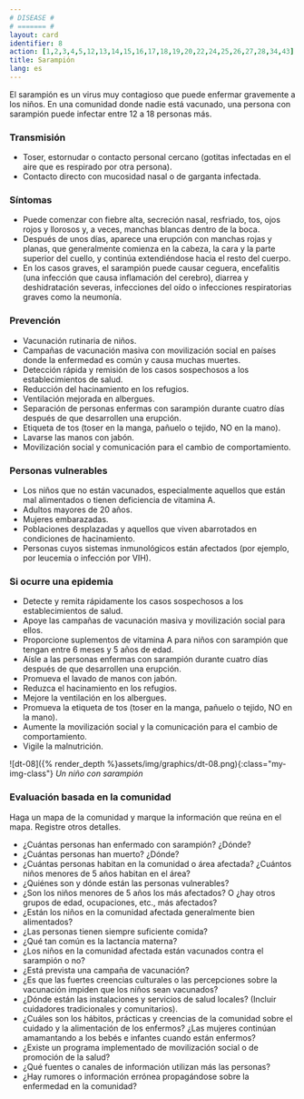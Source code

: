 ```yaml
---
# DISEASE #
# ======= #
layout: card
identifier: 8
action: [1,2,3,4,5,12,13,14,15,16,17,18,19,20,22,24,25,26,27,28,34,43]
title: Sarampión
lang: es
---
```


El sarampión es un virus muy contagioso que puede enfermar gravemente a los niños. En una comunidad donde nadie está vacunado, una persona con sarampión puede infectar entre 12 a 18 personas más.

### Transmisión

- Toser, estornudar o contacto personal cercano (gotitas infectadas en el aire que es respirado por otra persona).
- Contacto directo con mucosidad nasal o de garganta infectada.

### Síntomas

- Puede comenzar con fiebre alta, secreción nasal, resfriado, tos, ojos rojos y llorosos y, a veces, manchas blancas dentro de la boca.
- Después de unos días, aparece una erupción con manchas rojas y planas, que generalmente comienza en la cabeza, la cara y la parte superior del cuello, y continúa extendiéndose hacia el resto del cuerpo.
- En los casos graves, el sarampión puede causar ceguera, encefalitis (una infección que causa inflamación del cerebro), diarrea y deshidratación severas, infecciones del oído o infecciones respiratorias graves como la neumonía.

### Prevención

- Vacunación rutinaria de niños.
- Campañas de vacunación masiva con movilización social en países donde la enfermedad es común y causa muchas muertes.
- Detección rápida y remisión de los casos sospechosos a los establecimientos de salud.
- Reducción del hacinamiento en los refugios.
- Ventilación mejorada en albergues.
- Separación de personas enfermas con sarampión durante cuatro días después de que desarrollen una erupción.
- Etiqueta de tos (toser en la manga, pañuelo o tejido, NO en la mano).
- Lavarse las manos con jabón.
- Movilización social y comunicación para el cambio de comportamiento.

### Personas vulnerables

- Los niños que no están vacunados, especialmente aquellos que están mal alimentados o tienen deficiencia de vitamina A.
- Adultos mayores de 20 años.
- Mujeres embarazadas.
- Poblaciones desplazadas y aquellos que viven abarrotados en condiciones de hacinamiento.
- Personas cuyos sistemas inmunológicos están afectados (por ejemplo, por leucemia o infección por VIH).

### Si ocurre una epidemia

- Detecte y remita rápidamente los casos sospechosos a los establecimientos de salud.
- Apoye las campañas de vacunación masiva y movilización social para ellos.
- Proporcione suplementos de vitamina A para niños con sarampión que tengan entre 6 meses y 5 años de edad.
- Aísle a las personas enfermas con sarampión durante cuatro días después de que desarrollen una erupción.
- Promueva el lavado de manos con jabón.
- Reduzca el hacinamiento en los refugios.
- Mejore la ventilación en los albergues.
- Promueva la etiqueta de tos (toser en la manga, pañuelo o tejido, NO en la mano).
- Aumente la movilización social y la comunicación para el cambio de comportamiento.
- Vigile la malnutrición.

![dt-08]({% render_depth %}assets/img/graphics/dt-08.png){:class="my-img-class"}
*Un niño con sarampión*

### Evaluación basada en la comunidad

Haga un mapa de la comunidad y marque la información que reúna en el mapa. Registre otros detalles.
-  ¿Cuántas personas han enfermado con sarampión? ¿Dónde?
- ¿Cuántas personas han muerto? ¿Dónde?
- ¿Cuántas personas habitan en la comunidad o área afectada? ¿Cuántos niños menores de 5 años habitan en el área?
- ¿Quiénes son y dónde están las personas vulnerables?
- ¿Son los niños menores de 5 años los más afectados? O ¿hay otros grupos de edad, ocupaciones, etc., más afectados?
- ¿Están los niños en la comunidad afectada generalmente bien alimentados?
- ¿Las personas tienen siempre suficiente comida?
- ¿Qué tan común es la lactancia materna?
- ¿Los niños en la comunidad afectada están vacunados contra el sarampión o no?
- ¿Está prevista una campaña de vacunación?
- ¿Es que las fuertes creencias culturales o las percepciones sobre la vacunación impiden que los niños sean vacunados?
- ¿Dónde están las instalaciones y servicios de salud locales? (Incluir cuidadores tradicionales y comunitarios).
- ¿Cuáles son los hábitos, prácticas y creencias de la comunidad sobre el cuidado y la alimentación de los enfermos? ¿Las mujeres continúan amamantando a los bebés e infantes cuando están enfermos?
- ¿Existe un programa implementado de movilización social o de promoción de la salud?
- ¿Qué fuentes o canales de información utilizan más las personas?
- ¿Hay rumores o información errónea propagándose sobre la enfermedad en la comunidad?
